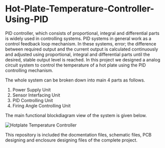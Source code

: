 # Hot-Plate-Temperature-Controller-Using-PID

PID controller, which consists of proportional, integral and differential parts is widely used in controlling systems. PID systems in general work as a control feedback loop mechanism. In these systems, error; the difference between required output and the current output is calculated continuously and adjusted using proportional, integral and differential parts until the desired, stable output level is reached. In this project we designed a analog circuit system to control the temperature of a hot plate using the PID controlling mechanism.

The whole system can be broken down into main 4 parts as follows.
  1. Power Supply Unit
  2. Sensor Interfacing Unit
  3. PID Controlling Unit
  4. Firing Angle Controlling Unit

The main functional blockdiagram view of the system is given below.

![Hotplate Temperature Controller](https://github.com/hashirupramuditha/Semester-3-Laboratory-Project/assets/109572216/8e663355-20ce-49c4-92a1-cc6e5670fb20)

This repository is included the docmentation files, schematic files, PCB designing and enclosure designing files of the complete project. 
